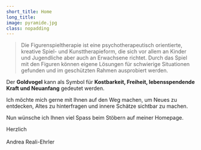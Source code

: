 ```yaml
---
short_title: Home
long_title:
image: pyramide.jpg
class: nopadding
---
```

<blockquote class="quote">Die Figurenspieltherapie ist eine psychotherapeutisch orientierte, kreative Spiel- und Kunsttherapieform, die sich vor allem an Kinder und Jugendliche aber auch an Erwachsene richtet. Durch das Spiel mit den Figuren können eigene Lösungen für schwierige Situationen gefunden und im geschützten Rahmen ausprobiert werden.</blockquote>
			
Der __Goldvogel__ kann als Symbol für __Kostbarkeit, Freiheit, lebensspendende Kraft und Neuanfang__ gedeutet werden.
		
Ich möchte mich gerne mit Ihnen auf den Weg machen, um Neues zu entdecken, Altes zu hinterfragen und innere Schätze sichtbar zu machen.
			
Nun wünsche ich Ihnen viel Spass beim Stöbern auf meiner Homepage.
			
Herzlich<br>	
Andrea Reali-Ehrler